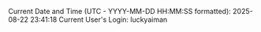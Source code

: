 Current Date and Time (UTC - YYYY-MM-DD HH:MM:SS formatted): 2025-08-22 23:41:18
Current User's Login: luckyaiman
